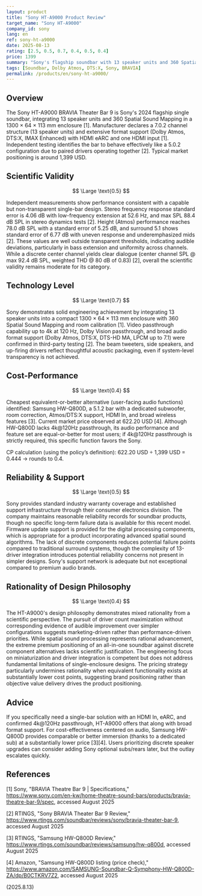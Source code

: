 ```yaml
---
layout: product
title: "Sony HT-A9000 Product Review"
target_name: "Sony HT-A9000"
company_id: sony
lang: en
ref: sony-ht-a9000
date: 2025-08-13
rating: [2.5, 0.5, 0.7, 0.4, 0.5, 0.4]
price: 1399
summary: "Sony's flagship soundbar with 13 speaker units and 360 Spatial Sound Mapping delivers advanced features, but measured performance and price positioning create cost-performance challenges versus cheaper alternatives with comparable or better audio outcomes."
tags: [Soundbar, Dolby Atmos, DTS:X, Sony, BRAVIA]
permalink: /products/en/sony-ht-a9000/
---
```


## Overview

The Sony HT-A9000 BRAVIA Theater Bar 9 is Sony's 2024 flagship single soundbar, integrating 13 speaker units and 360 Spatial Sound Mapping in a 1300 × 64 × 113 mm enclosure [1]. Manufacturer declares a 7.0.2 channel structure (13 speaker units) and extensive format support (Dolby Atmos, DTS:X, IMAX Enhanced) with HDMI eARC and one HDMI input [1]. Independent testing identifies the bar to behave effectively like a 5.0.2 configuration due to paired drivers operating together [2]. Typical market positioning is around 1,399 USD.

## Scientific Validity

$$ \Large \text{0.5} $$

Independent measurements show performance consistent with a capable but non-transparent single-bar design. Stereo frequency response standard error is 4.06 dB with low-frequency extension at 52.6 Hz, and max SPL 88.4 dB SPL in stereo dynamics tests [2]. Height (Atmos) performance reaches 78.0 dB SPL with a standard error of 5.25 dB, and surround 5.1 shows standard error of 6.77 dB with uneven response and underemphasized mids [2]. These values are well outside transparent thresholds, indicating audible deviations, particularly in bass extension and uniformity across channels. While a discrete center channel yields clear dialogue (center channel SPL @ max 92.4 dB SPL, weighted THD @ 80 dB of 0.83) [2], overall the scientific validity remains moderate for its category.

## Technology Level

$$ \Large \text{0.7} $$

Sony demonstrates solid engineering achievement by integrating 13 speaker units into a compact 1300 × 64 × 113 mm enclosure with 360 Spatial Sound Mapping and room calibration [1]. Video passthrough capability up to 4k at 120 Hz, Dolby Vision passthrough, and broad audio format support (Dolby Atmos, DTS:X, DTS-HD MA, LPCM up to 7.1) were confirmed in third-party testing [2]. The beam tweeters, side speakers, and up-firing drivers reflect thoughtful acoustic packaging, even if system-level transparency is not achieved.

## Cost-Performance

$$ \Large \text{0.4} $$

Cheapest equivalent-or-better alternative (user-facing audio functions) identified: Samsung HW-Q800D, a 5.1.2 bar with a dedicated subwoofer, room correction, Atmos/DTS:X support, HDMI In, and broad wireless features [3]. Current market price observed at 622.20 USD [4]. Although HW-Q800D lacks 4k@120Hz passthrough, its audio performance and feature set are equal-or-better for most users; if 4k@120Hz passthrough is strictly required, this specific function favors the Sony.

CP calculation (using the policy’s definition): 622.20 USD ÷ 1,399 USD = 0.444 → rounds to 0.4.

## Reliability & Support

$$ \Large \text{0.5} $$

Sony provides standard industry warranty coverage and established support infrastructure through their consumer electronics division. The company maintains reasonable reliability records for soundbar products, though no specific long-term failure data is available for this recent model. Firmware update support is provided for the digital processing components, which is appropriate for a product incorporating advanced spatial sound algorithms. The lack of discrete components reduces potential failure points compared to traditional surround systems, though the complexity of 13-driver integration introduces potential reliability concerns not present in simpler designs. Sony's support network is adequate but not exceptional compared to premium audio brands.

## Rationality of Design Philosophy

$$ \Large \text{0.4} $$

The HT-A9000's design philosophy demonstrates mixed rationality from a scientific perspective. The pursuit of driver count maximization without corresponding evidence of audible improvement over simpler configurations suggests marketing-driven rather than performance-driven priorities. While spatial sound processing represents rational advancement, the extreme premium positioning of an all-in-one soundbar against discrete component alternatives lacks scientific justification. The engineering focus on miniaturization and driver integration is competent but does not address fundamental limitations of single-enclosure designs. The pricing strategy particularly undermines rationality when equivalent functionality exists at substantially lower cost points, suggesting brand positioning rather than objective value delivery drives the product positioning.

## Advice

If you specifically need a single-bar solution with an HDMI In, eARC, and confirmed 4k@120Hz passthrough, HT-A9000 offers that along with broad format support. For cost-effectiveness centered on audio, Samsung HW-Q800D provides comparable or better immersion (thanks to a dedicated sub) at a substantially lower price [3][4]. Users prioritizing discrete speaker upgrades can consider adding Sony optional subs/rears later, but the outlay escalates quickly.

## References

[1] Sony, "BRAVIA Theatre Bar 9 | Specifications," https://www.sony.com/en-kw/home-theatre-sound-bars/products/bravia-theatre-bar-9/spec, accessed August 2025

[2] RTINGS, "Sony BRAVIA Theater Bar 9 Review," https://www.rtings.com/soundbar/reviews/sony/bravia-theater-bar-9, accessed August 2025

[3] RTINGS, "Samsung HW-Q800D Review," https://www.rtings.com/soundbar/reviews/samsung/hw-q800d, accessed August 2025

[4] Amazon, "Samsung HW-Q800D listing (price check)," https://www.amazon.com/SAMSUNG-Soundbar-Q-Symphony-HW-Q800D-ZA/dp/B0CTKRV7Z2, accessed August 2025

(2025.8.13)